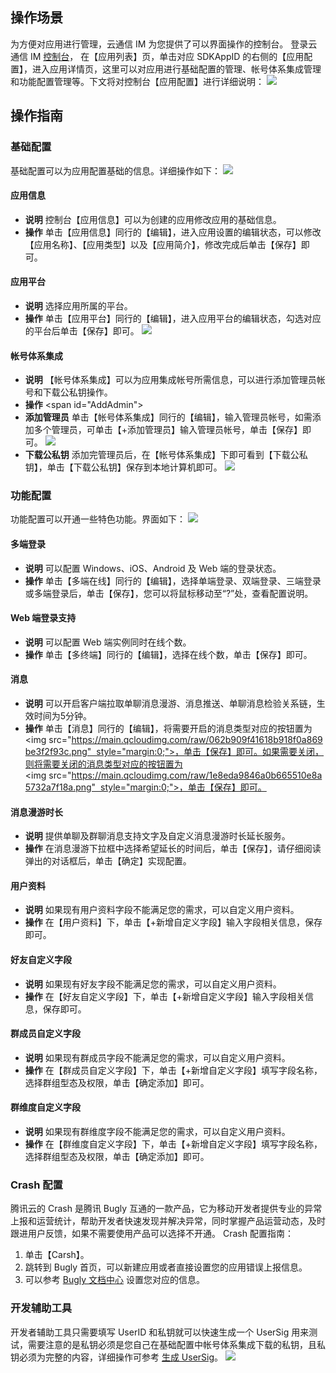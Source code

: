 ## 操作场景
为方便对应用进行管理，云通信 IM 为您提供了可以界面操作的控制台。
登录云通信 IM [控制台](https://console.cloud.tencent.com/avc)， 在【应用列表】页，单击对应 SDKAppID 的右侧的【应用配置】，进入应用详情页，这里可以对应用进行基础配置的管理、帐号体系集成管理和功能配置管理等。下文将对控制台【应用配置】进行详细说明：
![](https://main.qcloudimg.com/raw/8948c71a8b8da5a9a11372c66e5d0715.png)
## 操作指南
### 基础配置
基础配置可以为应用配置基础的信息。详细操作如下：
![](https://main.qcloudimg.com/raw/aadc211502d6ace3dd1524ad605dfecf.png)

#### 应用信息
- **说明**
控制台【应用信息】可以为创建的应用修改应用的基础信息。
- **操作**
单击【应用信息】同行的【编辑】，进入应用设置的编辑状态，可以修改【应用名称】、【应用类型】以及【应用简介】，修改完成后单击【保存】即可。


#### 应用平台
- **说明**
选择应用所属的平台。
- **操作**
单击【应用平台】同行的【编辑】，进入应用平台的编辑状态，勾选对应的平台后单击【保存】即可。
![](https://main.qcloudimg.com/raw/a40bfc6fa3f60e2aa351e218613fc663.png)


#### 帐号体系集成
- **说明**
【帐号体系集成】可以为应用集成帐号所需信息，可以进行添加管理员帐号和下载公私钥操作。
- **操作**
 <span id="AddAdmin"></span>
 - **添加管理员**
单击【帐号体系集成】同行的【编辑】，输入管理员帐号，如需添加多个管理员，可单击【+添加管理员】输入管理员帐号，单击【保存】即可。
![](https://main.qcloudimg.com/raw/651b73f62d02f3662fb10b28d8b38bb9.png)
 - **下载公私钥**
添加完管理员后，在【帐号体系集成】下即可看到【下载公私钥】，单击【下载公私钥】保存到本地计算机即可。
![](https://main.qcloudimg.com/raw/f1852b9e26cb51a39708c4c1c7a0078c.png)


### 功能配置
功能配置可以开通一些特色功能。界面如下：
![](https://main.qcloudimg.com/raw/5d247a5f023a4f77f20036b640587185.png)
   
#### 	多端登录
- **说明**
  可以配置 Windows、iOS、Android 及 Web 端的登录状态。
- **操作**
  单击【多端在线】同行的【编辑】，选择单端登录、双端登录、三端登录或多端登录后，单击【保存】，您可以将鼠标移动至“?”处，查看配置说明。
	
#### Web 端登录支持
- **说明**
可以配置 Web 端实例同时在线个数。
- **操作**
单击【多终端】同行的【编辑】，选择在线个数，单击【保存】即可。


#### 消息
- **说明**
可以开启客户端拉取单聊消息漫游、消息推送、单聊消息检验关系链，生效时间为5分钟。
- **操作**
单击【消息】同行的【编辑】，将需要开启的消息类型对应的按钮置为<img src="https://main.qcloudimg.com/raw/062b909f41618b918f0a869be3f2f93c.png"  style="margin:0;">，单击【保存】即可。如果需要关闭，则将需要关闭的消息类型对应的按钮置为<img src="https://main.qcloudimg.com/raw/1e8eda9846a0b665510e8a5732a7f18a.png"  style="margin:0;">，单击【保存】即可。

#### 消息漫游时长
- **说明**
     提供单聊及群聊消息支持文字及自定义消息漫游时长延长服务。
- **操作**
     在消息漫游下拉框中选择希望延长的时间后，单击【保存】，请仔细阅读弹出的对话框后，单击【确定】实现配置。
#### 用户资料
- **说明**
如果现有用户资料字段不能满足您的需求，可以自定义用户资料。
- **操作**
在【用户资料】下，单击【+新增自定义字段】输入字段相关信息，保存即可。

#### 好友自定义字段
- **说明**
如果现有好友字段不能满足您的需求，可以自定义用户资料。
- **操作**
在【好友自定义字段】下，单击【+新增自定义字段】输入字段相关信息，保存即可。

#### 群成员自定义字段
- **说明**
如果现有群成员字段不能满足您的需求，可以自定义用户资料。
- **操作**
在【群成员自定义字段】下，单击【+新增自定义字段】填写字段名称，选择群组型态及权限，单击【确定添加】即可。

#### 群维度自定义字段
- **说明**
如果现有群维度字段不能满足您的需求，可以自定义用户资料。
- **操作**
在【群维度自定义字段】下，单击【+新增自定义字段】填写字段名称，选择群组型态及权限，单击【确定添加】即可。

### Crash 配置
腾讯云的 Crash 是腾讯 Bugly 互通的一款产品，它为移动开发者提供专业的异常上报和运营统计，帮助开发者快速发现并解决异常，同时掌握产品运营动态，及时跟进用户反馈，如果不需要使用产品可以选择不开通。
Crash 配置指南：
1. 单击【Carsh】。
2. 跳转到 Bugly 首页，可以新建应用或者直接设置您的应用错误上报信息。
3. 可以参考 [Bugly 文档中心](https://bugly.qq.com/docs/) 设置您对应的信息。


### 开发辅助工具
开发者辅助工具只需要填写 UserID 和私钥就可以快速生成一个 UserSig 用来测试，需要注意的是私钥必须是您自己在基础配置中帐号体系集成下载的私钥，且私钥必须为完整的内容，详细操作可参考 [生成 UserSig](https://intl.cloud.tencent.com/document/product/1027/31308)。
![](https://main.qcloudimg.com/raw/5e366ad4a30da4ad1ba728d33360f64d.png)


